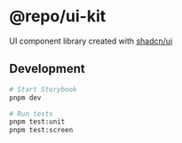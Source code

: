 # @repo/ui-kit

UI component library created with [shadcn/ui](https://ui.shadcn.com/docs/components)

## Development

```bash
# Start Storybook
pnpm dev

# Run tests
pnpm test:unit
pnpm test:screen
```

